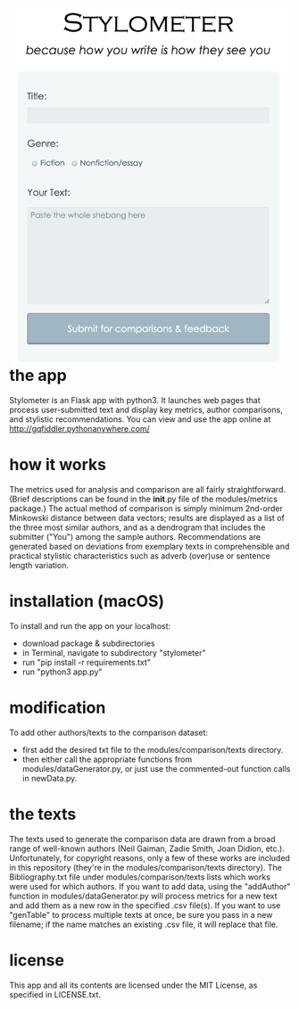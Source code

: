 <img src='https://github.com/gqfiddler/stylometer/blob/master/app%20screenshot.png?raw=true' width="500" align="left"/>




# the app
Stylometer is an Flask app with python3.  It launches web pages that process user-submitted text and display key metrics, author comparisons, and stylistic recommendations.  You can view and use the app online at http://gqfiddler.pythonanywhere.com/

# how it works
The metrics used for analysis and comparison are all fairly straightforward. (Brief descriptions can be found in the __init__.py file of the modules/metrics package.)  The actual method of comparison is simply minimum 2nd-order Minkowski distance between data vectors; results are displayed as a list of the three most similar authors, and as a dendrogram that includes the submitter ("You") among the sample authors.  Recommendations are generated based on deviations from exemplary texts in comprehensible and practical stylistic characteristics such as adverb (over)use or sentence length variation.

# installation (macOS)
To install and run the app on your localhost:
- download package & subdirectories
- in Terminal, navigate to subdirectory "stylometer"
- run "pip install -r requirements.txt"
- run "python3 app.py"

# modification
To add other authors/texts to the comparison dataset:
- first add the desired txt file to the modules/comparison/texts directory.
- then either call the appropriate functions from modules/dataGenerator.py, or just use the commented-out function calls in newData.py.

# the texts
The texts used to generate the comparison data are drawn from a broad range of well-known authors (Neil Gaiman, Zadie Smith, Joan Didion, etc.).  Unfortunately, for copyright reasons, only a few of these works are included in this repository (they're in the modules/comparison/texts directory).  The Bibliography.txt file under modules/comparison/texts lists which works were used for which authors.
    If you want to add data, using the "addAuthor" function in modules/dataGenerator.py will process metrics for a new text and add them as a new row in the specified .csv file(s).  If you want to use "genTable" to process multiple texts at once, be sure you pass in a new filename; if the name matches an existing .csv file, it will replace that file.

# license
This app and all its contents are licensed under the MIT License, as specified in LICENSE.txt.
